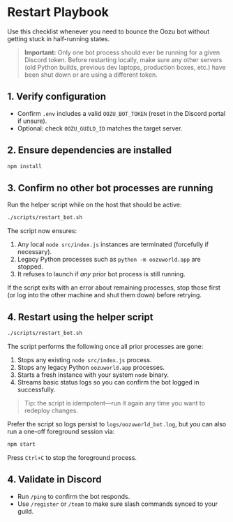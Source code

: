 # Restart Playbook

Use this checklist whenever you need to bounce the Oozu bot without getting stuck in half-running states.

> **Important:** Only one bot process should ever be running for a given Discord token. Before restarting locally, make sure any other servers (old Python builds, previous dev laptops, production boxes, etc.) have been shut down or are using a different token.

## 1. Verify configuration
- Confirm `.env` includes a valid `OOZU_BOT_TOKEN` (reset in the Discord portal if unsure).
- Optional: check `OOZU_GUILD_ID` matches the target server.

## 2. Ensure dependencies are installed
```bash
npm install
```

## 3. Confirm no other bot processes are running

Run the helper script while on the host that should be active:

```bash
./scripts/restart_bot.sh
```

The script now ensures:
1. Any local `node src/index.js` instances are terminated (forcefully if necessary).
2. Legacy Python processes such as `python -m oozuworld.app` are stopped.
3. It refuses to launch if *any* prior bot process is still running.

If the script exits with an error about remaining processes, stop those first (or log into the other machine and shut them down) before retrying.

## 4. Restart using the helper script
```bash
./scripts/restart_bot.sh
```

The script performs the following once all prior processes are gone:
1. Stops any existing `node src/index.js` process.
2. Stops any legacy Python `oozuworld.app` processes.
3. Starts a fresh instance with your system `node` binary.
4. Streams basic status logs so you can confirm the bot logged in successfully.

> Tip: the script is idempotent—run it again any time you want to redeploy changes.

Prefer the script so logs persist to `logs/oozuworld_bot.log`, but you can also run a one-off foreground session via:
```bash
npm start
```
Press `Ctrl+C` to stop the foreground process.

## 4. Validate in Discord
- Run `/ping` to confirm the bot responds.
- Use `/register` or `/team` to make sure slash commands synced to your guild.
